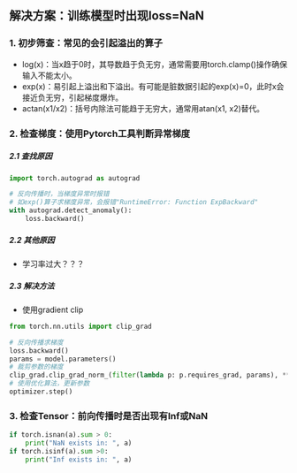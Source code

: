 ## 解决方案：训练模型时出现loss=NaN
### 1. 初步筛查：常见的会引起溢出的算子
+ log(x)：当x趋于0时，其导数趋于负无穷，通常需要用torch.clamp()操作确保输入不能太小。
+ exp(x)：易引起上溢出和下溢出。有可能是脏数据引起的exp(x)=0，此时x会接近负无穷，引起梯度爆炸。
+ actan(x1/x2)：括号内除法可能趋于无穷大，通常用atan(x1, x2)替代。

### 2. 检查梯度：使用Pytorch工具判断异常梯度
##### 2.1 查找原因
```python
import torch.autograd as autograd

# 反向传播时，当梯度异常时报错
# 如exp()算子求梯度异常，会报错"RuntimeError: Function ExpBackward"
with autograd.detect_anomaly():
    loss.backward()
```
##### 2.2 其他原因
+ 学习率过大？？？

##### 2.3 解决方法
+ 使用gradient clip
```python
from torch.nn.utils import clip_grad

# 反向传播求梯度
loss.backward()                        
params = model.parameters()
# 裁剪参数的梯度
clip_grad.clip_grad_norm_(filter(lambda p: p.requires_grad, params), **self.grad_clip)
# 使用优化算法，更新参数
optimizer.step()                        
```


### 3. 检查Tensor：前向传播时是否出现有Inf或NaN
```python
if torch.isnan(a).sum > 0:
    print("NaN exists in: ", a)
if torch.isinf(a).sum >0:
    print("Inf exists in: ", a)
```
